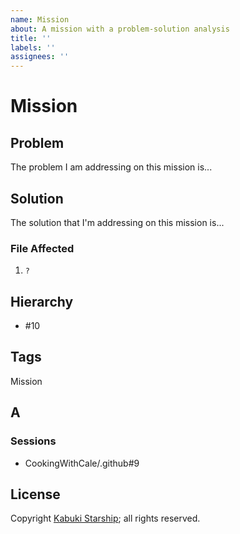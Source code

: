 ```yaml
---
name: Mission
about: A mission with a problem-solution analysis
title: ''
labels: ''
assignees: ''
---
```

# Mission

## Problem

The problem I am addressing on this mission is...

## Solution

The solution that I'm addressing on this mission is...

### File Affected

1. `?`

## Hierarchy

* #10

## Tags

Mission

## A



### Sessions

* CookingWithCale/.github#9

## License

Copyright [Kabuki Starship](https://kabukistarship.com); all rights reserved.
